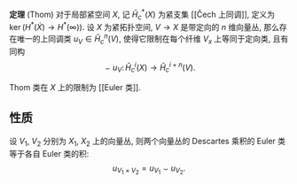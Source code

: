 
**定理** (Thom) 对于局部紧空间 $X$, 记 $\check H_c^*(X)$ 为紧支集 [[Čech 上同调]], 定义为 $\operatorname{ker}(H^*(\dot X) \to H^*(\infty))$. 设 $X$ 为紧拓扑空间, $V\to X$ 是带定向的 $n$ 维向量丛, 那么存在唯一的上同调类 $u_V\in \check H_c^n(V)$, 使得它限制在每个纤维 $V_x$ 上等同于定向类, 且有同构
$$
\smile u_V\colon \check H_c^i(X)\to \check H_c^{i+n}(V).
$$

Thom 类在 $X$ 上的限制为 [[Euler 类]].

## 性质

设 $V_1$, $V_2$ 分别为 $X_1$, $X_2$ 上的向量丛, 则两个向量丛的 Descartes 乘积的 Euler 类等于各自 Euler 类的积:
$$
u_{V_1\times V_2} = u_{V_1} \smile u_{V_2}.
$$